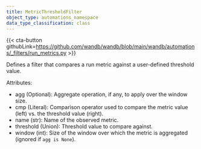 ```yaml
---
title: MetricThresholdFilter
object_type: automations_namespace
data_type_classification: class
---
```


{{< cta-button githubLink=https://github.com/wandb/wandb/blob/main/wandb/automations/_filters/run_metrics.py >}}



Defines a filter that compares a run metric against a user-defined threshold value.

Attributes:
- agg (Optional): Aggregate operation, if any, to apply over the window size.
- cmp (Literal): Comparison operator used to compare the metric value (left) vs. the threshold value (right).
- name (str): Name of the observed metric.
- threshold (Union): Threshold value to compare against.
- window (int): Size of the window over which the metric is aggregated (ignored if `agg is None`).